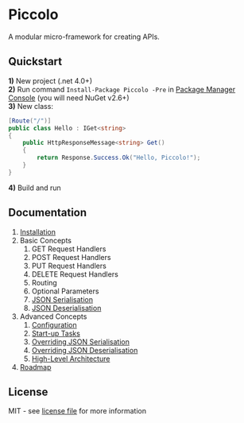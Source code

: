 # Piccolo
A modular micro-framework for creating APIs.

## Quickstart
**1)** New project (.net 4.0+)<br />
**2)** Run command `Install-Package Piccolo -Pre` in [Package Manager Console](http://docs.nuget.org/docs/start-here/using-the-package-manager-console) (you will need NuGet v2.6+)<br />
**3)** New class:<br />

```csharp
[Route("/")]
public class Hello : IGet<string>
{
	public HttpResponseMessage<string> Get()
	{
		return Response.Success.Ok("Hello, Piccolo!");
	}
}
```

**4)** Build and run

## Documentation
1. [Installation](https://github.com/opentable/Piccolo/wiki/Installation)
1. Basic Concepts
    1. GET Request Handlers
    1. POST Request Handlers
    1. PUT Request Handlers
    1. DELETE Request Handlers
    1. Routing
    1. Optional Parameters
    1. [JSON Serialisation](https://github.com/opentable/Piccolo/wiki/JSON-Serialisation)
    1. [JSON Deserialisation](https://github.com/opentable/Piccolo/wiki/JSON-Deserialisation)
1. Advanced Concepts
    1. [Configuration](https://github.com/opentable/Piccolo/wiki/Configuration)
    1. [Start-up Tasks](https://github.com/opentable/Piccolo/wiki/Startup-Tasks)
    1. [Overriding JSON Serialisation](https://github.com/opentable/Piccolo/wiki/Overriding-JSON-Serialisation)
    1. [Overriding JSON Deserialisation](https://github.com/opentable/Piccolo/wiki/Overriding-JSON-Deserialisation)
    1. [High-Level Architecture](https://github.com/opentable/Piccolo/wiki/High-Level-Architecture)
1. [Roadmap](https://github.com/opentable/Piccolo/wiki/Roadmap)

## License
MIT - see [license file](https://github.com/opentable/Piccolo/blob/master/LICENSE) for more information
